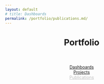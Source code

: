 ```yaml
---
layout: default
# title: Dashboards
permalink: /portfolio/publications.md/
---
```



<link rel="stylesheet" href="/assets/css/style.css">
<header class="post-header">
    <h1 class="post-title">Portfolio</h1>
</header>



<link rel="stylesheet" href="/assets/css/style.css">
<!-- Sidebarmargin-left:9em; -->
<div style = "margin-top:1em;  text-align:center">
  <div class = ptflobttn><a href="/portfolio/dashboards.md/">Dashboards</a></div>
  <div class = ptflobttn><a href="/portfolio/projects.md/">Projects</a></div>
  <div class = ptfloactive><a style = "color:silver;" href="/portfolio/publications.md/">Publications</a></div>
</div>




<!-- Publications Content -->
<div style="margin-top:5em; text-align:left">
<div class="publications-container" style="margin-top:3em">
    <!-- <div class="publication-teaser"> <img src="/assets/images/portfolio/imr14.jpg" width="150" height="150" alt="thesis publication teaser"></div>
    <div class="publication-details"> 
        <div class="publication-title"> Constrained Deformation for Evolutionary Optimization </div> 
        <div class="publication-authors"> Daniel Sieger </div> 
        <div class="publication-info"> PhD thesis, Bielefeld University, 2017 </div> 
        <div class="publication-links">
            <a href="/download/thesis.pdf">PDF</a>&nbsp;&nbsp; 
            <a href="/download/thesis_slides_noscript.pdf">Slides</a>&nbsp;&nbsp;
            <a href="/download/thesis.bib">BibTex</a>&nbsp;&nbsp;
        </div>
    </div>

    <div class="publication-teaser"> <img src="/assets/images/portfolio/imr14.jpg" width="150" height="150" alt="cad16 publication teaser"> </div> 
    <div class="publication-details">
        <div class="publication-title"> Constrained Space Deformation Techniques for Design Optimization </div> 
        <div class="publication-authors"> Daniel Sieger, Sergius Gaulik, Jascha Achenbach, Stefan Menzel, Mario Botsch </div> 
        <div class="publication-info"> Computer-Aided Design, 2016 </div> 
        <div class="publication-links"> 
            <a href="/download/cad16.pdf">PDF</a>&nbsp;&nbsp; 
            <a href="/download/cad16.bib">BibTex</a>&nbsp;&nbsp; 
            <a href="http://dx.doi.org/10.1016/j.cad.2015.07.004">DOI</a>&nbsp;&nbsp; 
        </div>
    </div>  -->
</div>